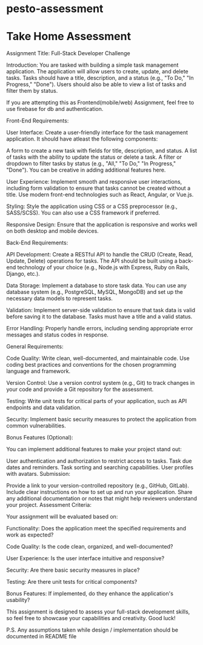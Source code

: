 # pesto-assessment

# Take Home Assessment

Assignment Title: Full-Stack Developer Challenge

Introduction: You are tasked with building a simple task management application. The application will allow users to create, update, and delete tasks. Tasks should have a title, description, and a status (e.g., "To Do," "In Progress," "Done"). Users should also be able to view a list of tasks and filter them by status.

If you are attempting this as Frontend(mobile/web) Assignment, feel free to use firebase for db and authentication.

Front-End Requirements:

User Interface: Create a user-friendly interface for the task management application. It should have atleast the following components:

A form to create a new task with fields for title, description, and status.
A list of tasks with the ability to update the status or delete a task.
A filter or dropdown to filter tasks by status (e.g., "All," "To Do," "In Progress," "Done").
You can be creative in adding additional features here.

User Experience: Implement smooth and responsive user interactions, including form validation to ensure that tasks cannot be created without a title. Use modern front-end technologies such as React, Angular, or Vue.js.

Styling: Style the application using CSS or a CSS preprocessor (e.g., SASS/SCSS). You can also use a CSS framework if preferred.

Responsive Design: Ensure that the application is responsive and works well on both desktop and mobile devices.

Back-End Requirements:

API Development: Create a RESTful API to handle the CRUD (Create, Read, Update, Delete) operations for tasks. The API should be built using a back-end technology of your choice (e.g., Node.js with Express, Ruby on Rails, Django, etc.).

Data Storage: Implement a database to store task data. You can use any database system (e.g., PostgreSQL, MySQL, MongoDB) and set up the necessary data models to represent tasks.

Validation: Implement server-side validation to ensure that task data is valid before saving it to the database. Tasks must have a title and a valid status.

Error Handling: Properly handle errors, including sending appropriate error messages and status codes in response.

General Requirements:

Code Quality: Write clean, well-documented, and maintainable code. Use coding best practices and conventions for the chosen programming language and framework.

Version Control: Use a version control system (e.g., Git) to track changes in your code and provide a Git repository for the assessment.

Testing: Write unit tests for critical parts of your application, such as API endpoints and data validation.

Security: Implement basic security measures to protect the application from common vulnerabilities.

Bonus Features (Optional):

You can implement additional features to make your project stand out:

User authentication and authorization to restrict access to tasks.
Task due dates and reminders.
Task sorting and searching capabilities.
User profiles with avatars.
Submission:

Provide a link to your version-controlled repository (e.g., GitHub, GitLab).
Include clear instructions on how to set up and run your application.
Share any additional documentation or notes that might help reviewers understand your project.
Assessment Criteria:

Your assignment will be evaluated based on:

Functionality: Does the application meet the specified requirements and work as expected?

Code Quality: Is the code clean, organized, and well-documented?

User Experience: Is the user interface intuitive and responsive?

Security: Are there basic security measures in place?

Testing: Are there unit tests for critical components?

Bonus Features: If implemented, do they enhance the application's usability?

This assignment is designed to assess your full-stack development skills, so feel free to showcase your capabilities and creativity. Good luck!

P.S. Any assumptions taken while design / implementation should be documented in README file


